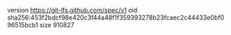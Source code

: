 version https://git-lfs.github.com/spec/v1
oid sha256:453f2bdcf98e420c3f44a48f1f359393278b23fcaec2c44433e0bf096515bcb1
size 910827
